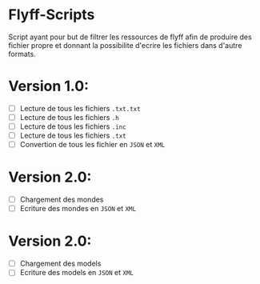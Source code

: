 # Flyff-Scripts

Script ayant pour but de filtrer les ressources de flyff afin de produire des fichier propre et donnant la possibilite d'ecrire les fichiers dans d'autre formats.

# Version 1.0:
- [ ] Lecture de tous les fichiers `.txt.txt`
- [ ] Lecture de tous les fichiers `.h`
- [ ] Lecture de tous les fichiers `.inc`
- [ ] Lecture de tous les fichiers `.txt`
- [ ] Convertion de tous les fichier en `JSON` et `XML`

# Version 2.0:
- [ ] Chargement des mondes
- [ ] Ecriture des mondes en `JSON` et `XML`

# Version 2.0:
- [ ] Chargement des models
- [ ] Ecriture des models en `JSON` et `XML`
